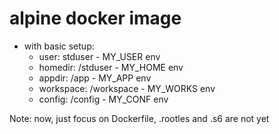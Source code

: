 # alpine docker image

* with basic setup:
  - user:       stduser         - MY_USER env
  - homedir:    /stduser        - MY_HOME env
  - appdir:     /app            - MY_APP env
  - workspace:  /workspace      - MY_WORKS env
  - config:   /config           - MY_CONF env
  

Note: now, just focus on Dockerfile, .rootles and .s6 are not yet

